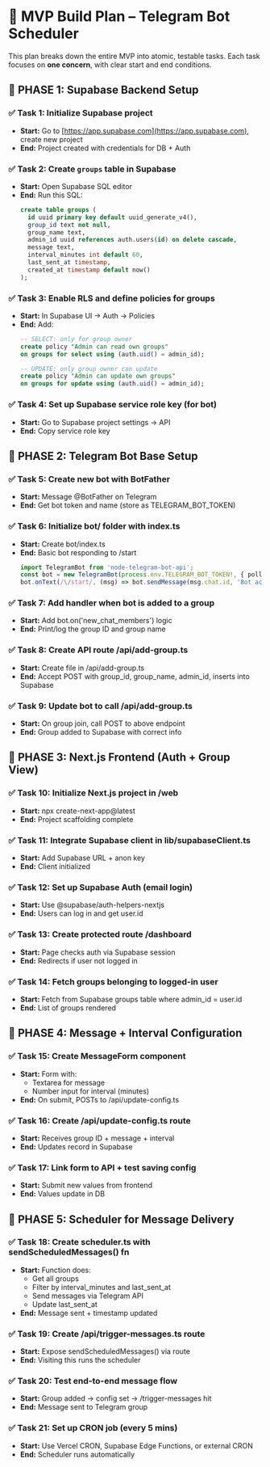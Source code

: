 # 🧩 MVP Build Plan – Telegram Bot Scheduler

This plan breaks down the entire MVP into atomic, testable tasks. Each task focuses on **one concern**, with clear start and end conditions.

## 🔹 PHASE 1: Supabase Backend Setup

### ✅ Task 1: Initialize Supabase project
- **Start:** Go to [https://app.supabase.com](https://app.supabase.com), create new project  
- **End:** Project created with credentials for DB + Auth

### ✅ Task 2: Create `groups` table in Supabase
- **Start:** Open Supabase SQL editor  
- **End:** Run this SQL:
  ```sql
  create table groups (
    id uuid primary key default uuid_generate_v4(),
    group_id text not null,
    group_name text,
    admin_id uuid references auth.users(id) on delete cascade,
    message text,
    interval_minutes int default 60,
    last_sent_at timestamp,
    created_at timestamp default now()
  );
  ```

### ✅ Task 3: Enable RLS and define policies for groups
- **Start:** In Supabase UI → Auth → Policies
- **End:** Add:
  ```sql
  -- SELECT: only for group owner
  create policy "Admin can read own groups"
  on groups for select using (auth.uid() = admin_id);

  -- UPDATE: only group owner can update
  create policy "Admin can update own groups"
  on groups for update using (auth.uid() = admin_id);
  ```

### ✅ Task 4: Set up Supabase service role key (for bot)
- **Start:** Go to Supabase project settings → API
- **End:** Copy service role key

## 🔹 PHASE 2: Telegram Bot Base Setup

### ✅ Task 5: Create new bot with BotFather
- **Start:** Message @BotFather on Telegram
- **End:** Get bot token and name (store as TELEGRAM_BOT_TOKEN)

### ✅ Task 6: Initialize bot/ folder with index.ts
- **Start:** Create bot/index.ts
- **End:** Basic bot responding to /start
  ```typescript
  import TelegramBot from 'node-telegram-bot-api';
  const bot = new TelegramBot(process.env.TELEGRAM_BOT_TOKEN!, { polling: true });
  bot.onText(/\/start/, (msg) => bot.sendMessage(msg.chat.id, 'Bot active.'));
  ```

### ✅ Task 7: Add handler when bot is added to a group
- **Start:** Add bot.on('new_chat_members') logic
- **End:** Print/log the group ID and group name

### ✅ Task 8: Create API route /api/add-group.ts
- **Start:** Create file in /api/add-group.ts
- **End:** Accept POST with group_id, group_name, admin_id, inserts into Supabase

### ✅ Task 9: Update bot to call /api/add-group.ts
- **Start:** On group join, call POST to above endpoint
- **End:** Group added to Supabase with correct info

## 🔹 PHASE 3: Next.js Frontend (Auth + Group View)

### ✅ Task 10: Initialize Next.js project in /web
- **Start:** npx create-next-app@latest
- **End:** Project scaffolding complete

### ✅ Task 11: Integrate Supabase client in lib/supabaseClient.ts
- **Start:** Add Supabase URL + anon key
- **End:** Client initialized

### ✅ Task 12: Set up Supabase Auth (email login)
- **Start:** Use @supabase/auth-helpers-nextjs
- **End:** Users can log in and get user.id

### ✅ Task 13: Create protected route /dashboard
- **Start:** Page checks auth via Supabase session
- **End:** Redirects if user not logged in

### ✅ Task 14: Fetch groups belonging to logged-in user
- **Start:** Fetch from Supabase groups table where admin_id = user.id
- **End:** List of groups rendered

## 🔹 PHASE 4: Message + Interval Configuration

### ✅ Task 15: Create MessageForm component
- **Start:** Form with:
  - Textarea for message
  - Number input for interval (minutes)
- **End:** On submit, POSTs to /api/update-config.ts

### ✅ Task 16: Create /api/update-config.ts route
- **Start:** Receives group ID + message + interval
- **End:** Updates record in Supabase

### ✅ Task 17: Link form to API + test saving config
- **Start:** Submit new values from frontend
- **End:** Values update in DB

## 🔹 PHASE 5: Scheduler for Message Delivery

### ✅ Task 18: Create scheduler.ts with sendScheduledMessages() fn
- **Start:** Function does:
  - Get all groups
  - Filter by interval_minutes and last_sent_at
  - Send messages via Telegram API
  - Update last_sent_at
- **End:** Message sent + timestamp updated

### ✅ Task 19: Create /api/trigger-messages.ts route
- **Start:** Expose sendScheduledMessages() via route
- **End:** Visiting this runs the scheduler

### ✅ Task 20: Test end-to-end message flow
- **Start:** Group added → config set → /trigger-messages hit
- **End:** Message sent to Telegram group

### ✅ Task 21: Set up CRON job (every 5 mins)
- **Start:** Use Vercel CRON, Supabase Edge Functions, or external CRON
- **End:** Scheduler runs automatically

